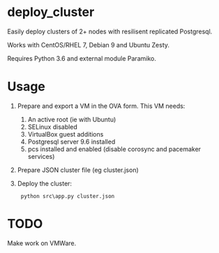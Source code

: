 # deploy_cluster
Easily deploy clusters of 2+ nodes with resilisent replicated Postgresql.

Works with CentOS/RHEL 7, Debian 9 and Ubuntu Zesty.

Requires Python 3.6 and external module Paramiko.

# Usage

1. Prepare and export a VM in the OVA form. This VM needs:
    1. An active root (ie with Ubuntu)
    2. SELinux disabled
    3. VirtualBox guest additions
    4. Postgresql server 9.6 installed
    5. pcs installed and enabled (disable corosync and pacemaker services)
    
2. Prepare JSON cluster file (eg cluster.json)

2. Deploy the cluster: 
   
        python src\app.py cluster.json

# TODO
Make work on VMWare.